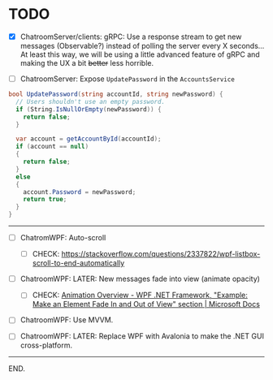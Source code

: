 # TODO

- [x] ChatroomServer/clients: gRPC: Use a response stream to get new messages (Observable?) instead of polling the server every X seconds...
At least this way, we will be using a little advanced feature of gRPC and making the UX a bit ~~better~~ less horrible.

- [ ] ChatroomServer: Expose `UpdatePassword` in the `AccountsService`
```cs
bool UpdatePassword(string accountId, string newPassword) {
  // Users shouldn't use an empty password.
  if (String.IsNullOrEmpty(newPassword)) {
    return false;
  }

  var account = getAccountById(accountId);
  if (account == null)
  {
    return false;
  }
  else
  {
    account.Password = newPassword;
    return true;
  }
}
```

---

- [ ] ChatromWPF: Auto-scroll
  * [ ] CHECK: https://stackoverflow.com/questions/2337822/wpf-listbox-scroll-to-end-automatically

- [ ] ChatroomWPF: LATER: New messages fade into view (animate opacity)
  * [ ] CHECK: [Animation Overview - WPF .NET Framework, "Example: Make an Element Fade In and Out of View" section | Microsoft Docs](https://docs.microsoft.com/en-us/dotnet/desktop/wpf/graphics-multimedia/animation-overview?view=netframeworkdesktop-4.8)


- [ ] ChatroomWPF: Use MVVM.

- [ ] ChatroomWPF: LATER: Replace WPF with Avalonia to make the .NET GUI cross-platform.

---

END.
